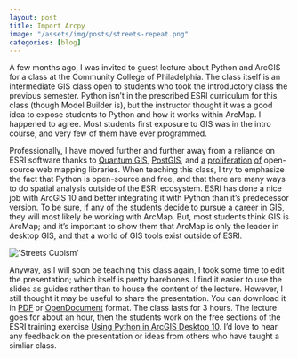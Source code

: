 ```yaml
---
layout: post
title: Import Arcpy
image: "/assets/img/posts/streets-repeat.png"
categories: [blog]
---
```


A few months ago, I was invited to guest lecture about Python and ArcGIS for a class at the Community College of Philadelphia. The class itself is an intermediate GIS class open to students who took the introductory class the previous semester. Python isn’t in the prescribed ESRI curriculum for this class (though Model Builder is), but the instructor thought it was a good idea to expose students to Python and how it works within ArcMap. I happened to agree. Most students first exposure to GIS was in the intro course, and very few of them have ever programmed.

Professionally, I have moved further and further away from a reliance on ESRI software thanks to [Quantum GIS](http://www.qgis.org/ "Quantum GIS"), [PostGIS](http://postgis.refractions.net/ "PostGIS"), and [a](http://openlayers.org/ "OpenLayers") [proliferation](http://leaflet.cloudmade.com/ "Leaflet") [of](http://mapbox.com "MapBox") open-source web mapping libraries. When teaching this class, I try to emphasize the fact that Python is open-source and free, and that there are many ways to do spatial analysis outside of the ESRI ecosystem. ESRI has done a nice job with ArcGIS 10 and better integrating it with Python than it’s predecessor version. To be sure, if any of the students decide to pursue a career in GIS, they will most likely be working with ArcMap. But, most students think GIS is ArcMap; and it’s important to show them that ArcMap is only the leader in desktop GIS, and that a world of GIS tools exist outside of ESRI.

!['Streets Cubism'](/../assets/img/streets.png)

Anyway, as I will soon be teaching this class again, I took some time to edit the presentation; which itself is pretty barebones. I find it easier to use the slides as guides rather than to house the content of the lecture. However, I still thought it may be useful to share the presentation. You can download it in [PDF](http://www.caseypthomas.org/doc/Import_Arcpy.pdf "PDF of Presentation") or [OpenDocument](http://www.caseypthomas.org/doc/Import_Arcpy.odp "OpenDocument format of Presenation") format. The class lasts for 3 hours. The lecture goes for about an hour, then the students work on the free sections of the ESRI training exercise [Using Python in ArcGIS Desktop 10](http://training.esri.com/gateway/index.cfm?fa=catalog.webCourseDetail&courseid=1868 "ESRI training exercise"). I’d love to hear any feedback on the presentation or ideas from others who have taught a simliar class.